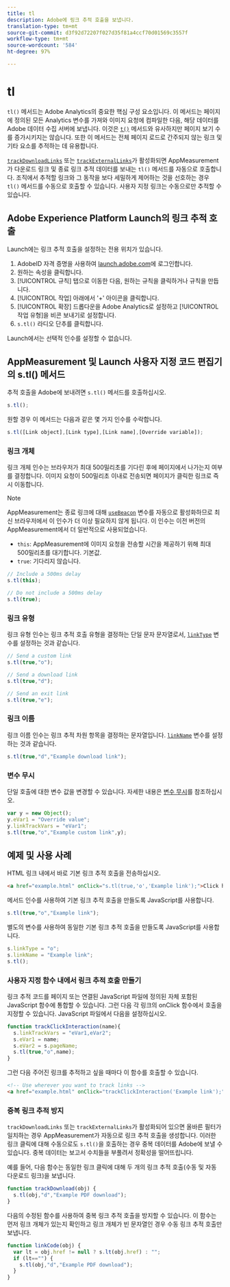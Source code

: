 ```yaml
---
title: tl
description: Adobe에 링크 추적 호출을 보냅니다.
translation-type: tm+mt
source-git-commit: d3f92d72207f027d35f81a4ccf70d01569c3557f
workflow-type: tm+mt
source-wordcount: '584'
ht-degree: 97%

---
```



# tl

`tl()` 메서드는 Adobe Analytics의 중요한 핵심 구성 요소입니다. 이 메서드는 페이지에 정의된 모든 Analytics 변수를 가져와 이미지 요청에 컴파일한 다음, 해당 데이터를 Adobe 데이터 수집 서버에 보냅니다. 이것은 [`t()`](t-method.md) 메서드와 유사하지만 페이지 보기 수를 증가시키지는 않습니다. 또한 이 메서드는 전체 페이지 로드로 간주되지 않는 링크 및 기타 요소를 추적하는 데 유용합니다.

[`trackDownloadLinks`](../config-vars/trackdownloadlinks.md) 또는 [`trackExternalLinks`](../config-vars/trackexternallinks.md)가 활성화되면 AppMeasurement가 다운로드 링크 및 종료 링크 추적 데이터를 보내는 `tl()` 메서드를 자동으로 호출합니다. 조직에서 추적할 링크와 그 동작을 보다 세밀하게 제어하는 것을 선호하는 경우 `tl()` 메서드를 수동으로 호출할 수 있습니다. 사용자 지정 링크는 수동으로만 추적할 수 있습니다.

## Adobe Experience Platform Launch의 링크 추적 호출

Launch에는 링크 추적 호출을 설정하는 전용 위치가 있습니다.

1. AdobeID 자격 증명을 사용하여 [launch.adobe.com](https://launch.adobe.com)에 로그인합니다.
1. 원하는 속성을 클릭합니다.
1. [!UICONTROL 규칙] 탭으로 이동한 다음, 원하는 규칙을 클릭하거나 규칙을 만듭니다.
1. [!UICONTROL 작업] 아래에서 &#39;+&#39; 아이콘을 클릭합니다.
1. [!UICONTROL 확장] 드롭다운을 Adobe Analytics로 설정하고 [!UICONTROL 작업 유형]을 비콘 보내기로 설정합니다.
1. `s.tl()` 라디오 단추를 클릭합니다.

Launch에서는 선택적 인수를 설정할 수 없습니다.

## AppMeasurement 및 Launch 사용자 지정 코드 편집기의 s.tl() 메서드

추적 호출을 Adobe에 보내려면 `s.tl()` 메서드를 호출하십시오.

```js
s.tl();
```

원할 경우 이 메서드는 다음과 같은 몇 가지 인수를 수락합니다.

```js
s.tl([Link object],[Link type],[Link name],[Override variable]);
```

### 링크 개체

링크 개체 인수는 브라우저가 최대 500밀리초를 기다린 후에 페이지에서 나가는지 여부를 결정합니다. 이미지 요청이 500밀리초 이내로 전송되면 페이지가 클릭한 링크로 즉시 이동합니다.

>[!NOTE]
>
>AppMeasurement는 종료 링크에 대해 [`useBeacon`](../config-vars/usebeacon.md) 변수를 자동으로 활성화하므로 최신 브라우저에서 이 인수가 더 이상 필요하지 않게 됩니다. 이 인수는 이전 버전의 AppMeasurement에서 더 일반적으로 사용되었습니다.

* `this`: AppMeasurement에 이미지 요청을 전송할 시간을 제공하기 위해 최대 500밀리초를 대기합니다. 기본값.
* `true`: 기다리지 않습니다.

```JavaScript
// Include a 500ms delay
s.tl(this);

// Do not include a 500ms delay
s.tl(true);
```

### 링크 유형

링크 유형 인수는 링크 추적 호출 유형을 결정하는 단일 문자 문자열로서, [`linkType`](../config-vars/linktype.md) 변수를 설정하는 것과 같습니다.

```js
// Send a custom link
s.tl(true,"o");

// Send a download link
s.tl(true,"d");

// Send an exit link
s.tl(true,"e");
```

### 링크 이름

링크 이름 인수는 링크 추적 차원 항목을 결정하는 문자열입니다. [`linkName`](../config-vars/linkname.md) 변수를 설정하는 것과 같습니다.

```js
s.tl(true,"d","Example download link");
```

### 변수 무시

단일 호출에 대한 변수 값을 변경할 수 있습니다. 자세한 내용은 [변수 무시](../../js/overrides.md)를 참조하십시오.

```js
var y = new Object();
y.eVar1 = "Override value";
y.linkTrackVars = "eVar1";
s.tl(true,"o","Example custom link",y);
```

## 예제 및 사용 사례

HTML 링크 내에서 바로 기본 링크 추적 호출을 전송하십시오.

```HTML
<a href="example.html" onClick="s.tl(true,'o','Example link');">Click here</a>
```

메서드 인수를 사용하여 기본 링크 추적 호출을 만들도록 JavaScript를 사용합니다.

```JavaScript
s.tl(true,"o","Example link");
```

별도의 변수를 사용하여 동일한 기본 링크 추적 호출을 만들도록 JavaScript를 사용합니다.

```js
s.linkType = "o";
s.linkName = "Example link";
s.tl();
```

### 사용자 지정 함수 내에서 링크 추적 호출 만들기

링크 추적 코드를 페이지 또는 연결된 JavaScript 파일에 정의된 자체 포함된 JavaScript 함수에 통합할 수 있습니다. 그런 다음 각 링크의 onClick 함수에서 호출을 지정할 수 있습니다. JavaScript 파일에서 다음을 설정하십시오.

```JavaScript
function trackClickInteraction(name){
  s.linkTrackVars = "eVar1,eVar2";
  s.eVar1 = name;
  s.eVar2 = s.pageName;
  s.tl(true,"o",name);
}
```

그런 다음 주어진 링크를 추적하고 싶을 때마다 이 함수를 호출할 수 있습니다.

```HTML
<!-- Use wherever you want to track links -->
<a href="example.html" onClick="trackClickInteraction('Example link');">Click here</a>
```

### 중복 링크 추적 방지

`trackDownloadLinks` 또는 `trackExternalLinks`가 활성화되어 있으면 올바른 필터가 일치하는 경우 AppMeasurement가 자동으로 링크 추적 호출을 생성합니다. 이러한 링크 클릭에 대해 수동으로도 `s.tl()`을 호출하는 경우 중복 데이터를 Adobe에 보낼 수 있습니다. 중복 데이터는 보고서 수치들을 부풀려서 정확성을 떨어뜨립니다.

예를 들어, 다음 함수는 동일한 링크 클릭에 대해 두 개의 링크 추적 호출(수동 및 자동 다운로드 링크)을 보냅니다.

```JavaScript
function trackDownload(obj) {
  s.tl(obj,"d","Example PDF download");
}
```

다음의 수정된 함수를 사용하여 중복 링크 추적 호출을 방지할 수 있습니다. 이 함수는 먼저 링크 개체가 있는지 확인하고 링크 개체가 빈 문자열인 경우 수동 링크 추적 호출만 보냅니다.

```JavaScript
function linkCode(obj) {
  var lt = obj.href != null ? s.lt(obj.href) : "";
  if (lt=="") {
    s.tl(obj,"d","Example PDF download");
  }
}
```
